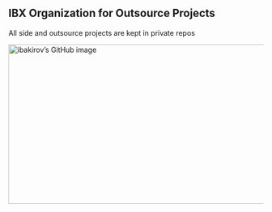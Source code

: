 ## IBX Organization for Outsource Projects

All side and outsource projects are kept in private repos

<a href="https://github.com/ibakirov" target="_blank" rel="noopener noreferrer"><img src="https://crd.so/i/ibakirov?removeLink" alt="ibakirov’s GitHub image" width="600" height="314" />
